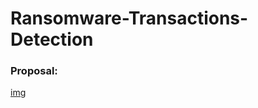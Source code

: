 # Ransomware-Transactions-Detection

### Proposal:
[img](https://raw.githubusercontent.com/SDAIA-T5-Projects/Classification_Project/main/Proposal/Ransomware_Transactions_Detection.png)
